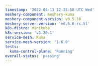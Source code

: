 ```yaml
---
timestamp: '2022-04-13 12:35:58 UTC Wed'
meshery-component: meshery-kuma
meshery-component-version: v0.5.18
meshery-server-version: 'v0.6.0-rc.5l'
k8s-distro: minikube
k8s-version: 'v1.20.1'
service-mesh: Kuma
service-mesh-version: '1.6.0'
tests:
  kuma-control-plane: 'Running'
overall-status: 'passing'
---
```

